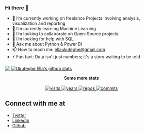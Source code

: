 ### Hi there 👋

- 🔭 I’m currently working on freelance Projects involving analysis, visualization and reporting 
- 🌱 I’m currently learning Machine Learning
- 👯 I’m looking to collaborate on Open-Source projects
- 🤔 I’m looking for help with SQL
- 💬 Ask me about Python & Power BI
- 📫 How to reach me: ellaukutegbe@gmail.com
- ⚡ Fun fact: Data isn't just numbers; it's a story waiting to be told 

<a href="https://github.com/nuella9827">
  <img align="center" src="https://github-readme-stats.vercel.app/api/top-langs/?username=nuella9827&theme=dark" />
  </a>
  <a href="https://github.com/nuella9827">
 <img align="center" src="https://github-readme-stats.vercel.app/api?username=nuella9827&show_icons=true&theme=dark&line_height=27" alt="Ukutegbe Ella's github stats"/>
</a>

<p align="center">
  <strong>Some more stats</strong>
  <br><br>
  <a href="https://badges.pufler.dev">
    <img src="https://badges.pufler.dev/visits/nuella9827/nuella9827" alt="visits">
  </a>
  <a href="https://badges.pufler.dev">
    <img src="https://badges.pufler.dev/years/nuella9827" alt="years">
  </a>
  <a href="https://badges.pufler.dev">
    <img src="https://badges.pufler.dev/repos/nuella9827" alt="repos">
  </a>
  <a href="https://badges.pufler.dev">
    <img src="https://badges.pufler.dev/commits/monthly/nuella9827" alt="commits">
  </a>
</p>


## Connect with me at

- [Twitter](https://www.twitter.com/_nuella_xx)
- [LinkedIn](https://www.linkedin.com/in/emmanuella-ukutegbe-b9ab0b174/)
- [Github](https://github.com/nuella9827)
